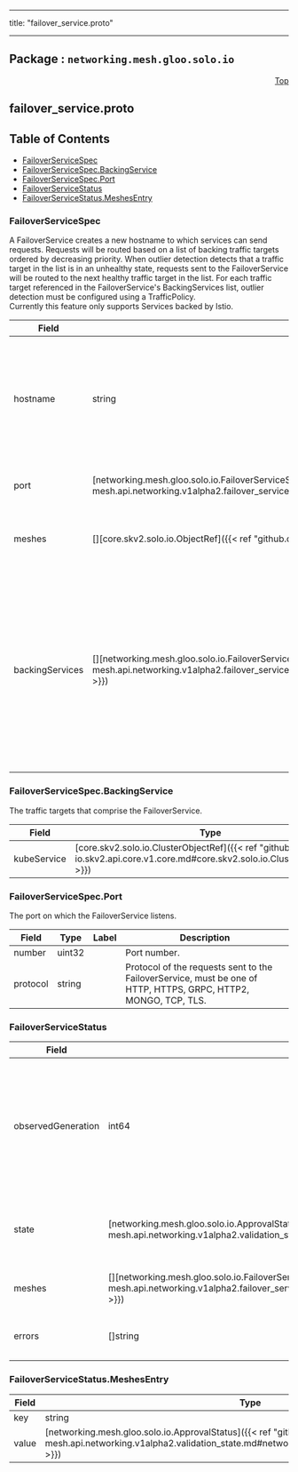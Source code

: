 
---

title: "failover_service.proto"

---

## Package : `networking.mesh.gloo.solo.io`



<a name="top"></a>

<a name="API Reference for failover_service.proto"></a>
<p align="right"><a href="#top">Top</a></p>

## failover_service.proto


## Table of Contents
  - [FailoverServiceSpec](#networking.mesh.gloo.solo.io.FailoverServiceSpec)
  - [FailoverServiceSpec.BackingService](#networking.mesh.gloo.solo.io.FailoverServiceSpec.BackingService)
  - [FailoverServiceSpec.Port](#networking.mesh.gloo.solo.io.FailoverServiceSpec.Port)
  - [FailoverServiceStatus](#networking.mesh.gloo.solo.io.FailoverServiceStatus)
  - [FailoverServiceStatus.MeshesEntry](#networking.mesh.gloo.solo.io.FailoverServiceStatus.MeshesEntry)







<a name="networking.mesh.gloo.solo.io.FailoverServiceSpec"></a>

### FailoverServiceSpec
A FailoverService creates a new hostname to which services can send requests. Requests will be routed based on a list of backing traffic targets ordered by decreasing priority. When outlier detection detects that a traffic target in the list is in an unhealthy state, requests sent to the FailoverService will be routed to the next healthy traffic target in the list. For each traffic target referenced in the FailoverService's BackingServices list, outlier detection must be configured using a TrafficPolicy.<br>Currently this feature only supports Services backed by Istio.


| Field | Type | Label | Description |
| ----- | ---- | ----- | ----------- |
| hostname | string |  | The DNS name of the FailoverService. Must be unique within the service mesh instance since it is used as the hostname with which clients communicate. |
  | port | [networking.mesh.gloo.solo.io.FailoverServiceSpec.Port]({{< ref "github.com.solo-io.gloo-mesh.api.networking.v1alpha2.failover_service.md#networking.mesh.gloo.solo.io.FailoverServiceSpec.Port" >}}) |  | The port on which the FailoverService listens. |
  | meshes | [][core.skv2.solo.io.ObjectRef]({{< ref "github.com.solo-io.skv2.api.core.v1.core.md#core.skv2.solo.io.ObjectRef" >}}) | repeated | The meshes that this FailoverService will be visible to. |
  | backingServices | [][networking.mesh.gloo.solo.io.FailoverServiceSpec.BackingService]({{< ref "github.com.solo-io.gloo-mesh.api.networking.v1alpha2.failover_service.md#networking.mesh.gloo.solo.io.FailoverServiceSpec.BackingService" >}}) | repeated | The list of services backing the FailoverService, ordered by decreasing priority. All services must be backed by either the same service mesh instance or backed by service meshes that are grouped under a common VirtualMesh. |
  





<a name="networking.mesh.gloo.solo.io.FailoverServiceSpec.BackingService"></a>

### FailoverServiceSpec.BackingService
The traffic targets that comprise the FailoverService.


| Field | Type | Label | Description |
| ----- | ---- | ----- | ----------- |
| kubeService | [core.skv2.solo.io.ClusterObjectRef]({{< ref "github.com.solo-io.skv2.api.core.v1.core.md#core.skv2.solo.io.ClusterObjectRef" >}}) |  | Name/namespace/cluster of a kubernetes service. |
  





<a name="networking.mesh.gloo.solo.io.FailoverServiceSpec.Port"></a>

### FailoverServiceSpec.Port
The port on which the FailoverService listens.


| Field | Type | Label | Description |
| ----- | ---- | ----- | ----------- |
| number | uint32 |  | Port number. |
  | protocol | string |  | Protocol of the requests sent to the FailoverService, must be one of HTTP, HTTPS, GRPC, HTTP2, MONGO, TCP, TLS. |
  





<a name="networking.mesh.gloo.solo.io.FailoverServiceStatus"></a>

### FailoverServiceStatus



| Field | Type | Label | Description |
| ----- | ---- | ----- | ----------- |
| observedGeneration | int64 |  | The most recent generation observed in the the FailoverService metadata. If the observedGeneration does not match generation, the controller has not received the most recent version of this resource. |
  | state | [networking.mesh.gloo.solo.io.ApprovalState]({{< ref "github.com.solo-io.gloo-mesh.api.networking.v1alpha2.validation_state.md#networking.mesh.gloo.solo.io.ApprovalState" >}}) |  | The state of the overall resource, will only show accepted if it has been successfully applied to all target meshes. |
  | meshes | [][networking.mesh.gloo.solo.io.FailoverServiceStatus.MeshesEntry]({{< ref "github.com.solo-io.gloo-mesh.api.networking.v1alpha2.failover_service.md#networking.mesh.gloo.solo.io.FailoverServiceStatus.MeshesEntry" >}}) | repeated | The status of the FailoverService for each Mesh to which it has been applied. |
  | errors | []string | repeated | Any errors found while processing this generation of the resource. |
  





<a name="networking.mesh.gloo.solo.io.FailoverServiceStatus.MeshesEntry"></a>

### FailoverServiceStatus.MeshesEntry



| Field | Type | Label | Description |
| ----- | ---- | ----- | ----------- |
| key | string |  |  |
  | value | [networking.mesh.gloo.solo.io.ApprovalStatus]({{< ref "github.com.solo-io.gloo-mesh.api.networking.v1alpha2.validation_state.md#networking.mesh.gloo.solo.io.ApprovalStatus" >}}) |  |  |
  




 <!-- end messages -->

 <!-- end enums -->

 <!-- end HasExtensions -->

 <!-- end services -->

